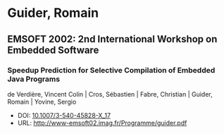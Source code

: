 # Guider, Romain

## EMSOFT 2002: 2nd International Workshop on Embedded Software

### Speedup Prediction for Selective Compilation of Embedded Java Programs
de Verdière, Vincent Colin | Cros, Sébastien | Fabre, Christian | Guider, Romain | Yovine, Sergio
* DOI: [10.1007/3-540-45828-X_17](https://doi.org/10.1007/3-540-45828-X_17)
* URL: <http://www-emsoft02.imag.fr/Programme/guider.pdf>

